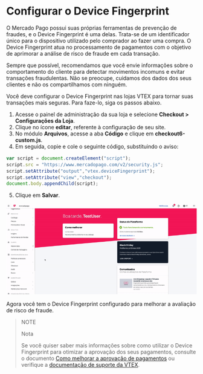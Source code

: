 # Configurar o Device Fingerprint

O Mercado Pago possui suas próprias ferramentas de prevenção de fraudes, e o Device Fingerprint é uma delas. Trata-se de um identificador único para o dispositivo utilizado pelo comprador ao fazer uma compra. O Device Fingerprint atua no processamento de pagamentos com o objetivo de aprimorar a análise de risco de fraude em cada transação. 

Sempre que possível, recomendamos que você envie informações sobre o comportamento do cliente para detectar movimentos incomuns e evitar transações fraudulentas. Não se preocupe, cuidamos dos dados dos seus clientes e não os compartilhamos com ninguém. 


Você deve configurar o Device Fingerprint nas lojas VTEX para tornar suas transações mais seguras. Para faze-lo, siga os passos abaixo.

1. Acesse o painel de administração da sua loja e selecione **Checkout > Configurações da Loja**.
2. Clique no ícone **editar**, referente à configuração de seu site.
3. No módulo **Arquivos**, acesse a aba **Código** e clique em **checkout6-custom.js**.
4. Em seguida, copie e cole o seguinte código, substituindo o aviso:

```javascript
var script = document.createElement("script");
script.src = "https://www.mercadopago.com/v2/security.js";
script.setAttribute("output","vtex.deviceFingerprint");
script.setAttribute("view","checkout");
document.body.appendChild(script);
```

5. Clique em **Salvar**.


![Configuração de fingerprint](/images/vtex/devicefingerprint-imagenv2-pt.gif)

Agora você tem o Device Fingerprint configurado para melhorar a avaliação de risco de fraude. 

> NOTE
>
> Nota
>
>  Se você quiser saber mais informações sobre como utilizar o Device Fingerprint para otimizar a aprovação dos seus pagamentos, consulte o documento [Como melhorar a aprovação de pagamentos](/developers/pt/docs/vtex/how-tos/payment-approval) ou verifique a [documentação de suporte da VTEX](https://help.vtex.com/tutorial/configuring-mercado-pagos-device-fingerprint--m2knP9z69HGHHBIiFq0Ga).


